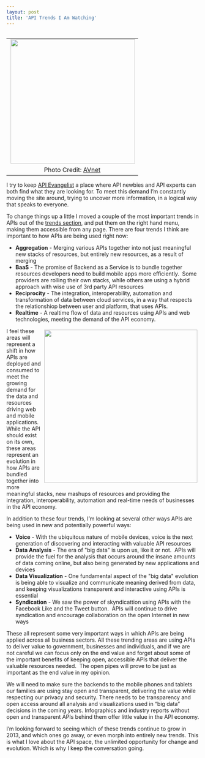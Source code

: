 ```yaml
---
layout: post
title: 'API Trends I Am Watching'
---
```

<table cellpadding="2" align="right">
<tbody>
<tr>
<td><a href="http://blogging.avnet.com/weblog/cioinsights/" target="_blank"><img src="https://s3.amazonaws.com/kinlane-productions/api-evangelist/top-tech-trends.jpg" alt="" width="325" align="right" /></a></td>
</tr>
<tr>
<td align="center">Photo Credit: <a href="http://blogging.avnet.com/weblog/cioinsights/" target="_blank">AVnet</a></td>
</tr>
</tbody>
</table>
<p>I try to keep <a title="API Evangelist" href="http://apievangelist.com">API Evangelist</a> a place where API newbies and API experts can both find what they are looking for.  To meet this demand I&rsquo;m constantly moving the site around, trying to uncover more information, in a logical way that speaks to everyone.</p>
<p>To change things up a little I moved a couple of the most important trends in APIs out of the <a title="trends" href="/trends/">trends section</a>, and put them on the right hand menu, making them accessible from any page.  There are four trends I think are important to how APIs are being used right now:</p>
<ul class="mainlist">
<li><strong>Aggregation</strong> - Merging various APIs together into not just meaningful new stacks of resources, but entirely new resources, as a result of merging</li>
<li><strong>BaaS</strong> - The promise of Backend as a Service is to bundle together resources developers need to build mobile apps more efficiently. &nbsp;Some providers are rolling their own stacks, while others are using a hybrid approach with wise use of 3rd party API resources</li>
<li><strong>Reciprocity</strong> - The integration, interoperability, automation and transformation of data between cloud services, in a way that respects the relationshiop between user and platform, that uses APIs.</li>
<li><strong>Realtime</strong> - A realtime flow of data and resources using APIs and web technologies, meeting the demand of the API economy.</li>
</ul>
<p><img style="padding: 5px;" src="https://s3.amazonaws.com/kinlane-productions/api-evangelist/tag-cloud-api-trends.png" alt="" width="400" align="right" /></p>
<p>I feel these areas will represent a shift in how APIs are deployed and consumed to meet the growing demand for the data and resources driving web and mobile applications.  While the API should exist on its own, these areas represent an evolution in how APIs are bundled together into more meaningful stacks, new mashups of resources and providing the integration, interoperability, automation and real-time needs of  businesses in the API economy.</p>
<p>In addition to these four trends, I&rsquo;m looking at several other ways APIs are being used in new and potentially powerful ways:</p>
<ul class="mainlist">
<li><strong>Voice</strong> - With the ubiquitous nature of mobile devices, voice is the next generation of discovering and interacting with valuable API resources</li>
<li><strong>Data Analysis</strong> - The era of "big data" is upon us, like it or not. &nbsp;APIs will provide the fuel for the analysis that occurs around the insane amounts of data coming online, but also being generated by new applications and devices</li>
<li><strong>Data Visualization</strong> - One fundamental aspect of the "big data" evolution is being able to visualize and communicate meaning derived from data, and keeping visualizations transparent and interactive using APIs is essential</li>
<li><strong>Syndication</strong> - We saw the power of skyndicattion using APIs with the Facebook Like and the Tweet button. &nbsp;APIs will continue to drive syndication and encourage collaboration on the open Internet in new ways</li>
</ul>
<p>These all represent some very important ways in which APIs are being applied across all business sectors.  All these trending areas are using APIs to deliver value to government, businesses and individuals, and if we are not careful we can focus only on the end value and forget about some of the important benefits of keeping open, accessible APIs that deliver the valuable resources needed. &nbsp;The open pipes will prove to be just as important as the end value in my opinion.</p>
<p>We will need to make sure the backends to the mobile phones and tablets our families are using stay open and transparent, delivering the value while respecting our privacy and security.  There needs to be transparency and open access around all analysis and visualizations used in &ldquo;big data&rdquo; decisions in the coming years.  Infographics and industry reports without open and transparent APIs behind them offer little value in the API economy.</p>
<p>I&rsquo;m looking forward to seeing which of these trends continue to grow in 2013, and which ones go away, or even morph into entirely new trends.  This is what I love about the API space, the unlimited opportunity for change and evolution.  Which is why I keep the conversation going.</p>